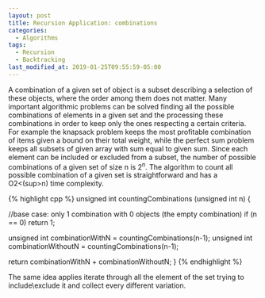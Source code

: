 ```yaml
---
layout: post
title: Recursion Application: combinations
categories:
  - Algorithms
tags:
  - Recursion
  - Backtracking
last_modified_at: 2019-01-25T09:55:59-05:00
---
```


A combination of a given set of object is a subset describing a selection of
these objects, where the order among them does not matter. Many important
algorithmic problems can be solved finding all the possible combinations of
elements in a given set and the processing these combinations in order to keep
only the ones respecting a certain criteria. For example the knapsack problem
keeps the most profitable combination of items given a bound on their total
weight, while the perfect sum problem keeps all subsets of given array with sum
equal to given sum. Since each element can be included or
excluded from a subset, the number of possible combinations of a given set of
size n is 2<sup>n</sup>. The algorithm to count all possible combination of a
given set is straightforward and has a O2<(sup>n</sup>) time complexity.

{% highlight cpp %}
unsigned int countingCombinations (unsigned int n) {

  //base case: only 1 combination with 0 objects (the empty combination)
  if (n == 0) return 1;

  unsigned int combinationWithN = countingCombinations(n-1);
  unsigned int combinationWithoutN = countingCombinations(n-1);

  return combinationWithN + combinationWithoutN;
}
{% endhighlight %}

The same idea applies iterate through all the element of the set trying to
include\exclude it and collect every different variation.
